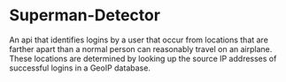 # Superman-Detector
An api that identifies logins by a user that occur from locations that are farther apart than a normal person can reasonably travel on an airplane. These locations are determined by looking up the source IP addresses of successful logins in a GeoIP database.
